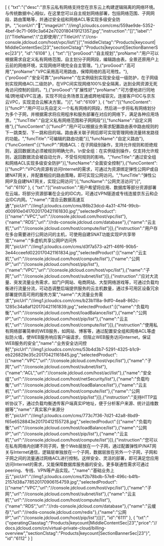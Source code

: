[
	{
		"txt":"{\"desc\":\"京东云私有网络支持您在京东云上构建逻辑隔离的网络环境。与传统数据中心相似，在这里您可以自主规划网络部署，包括网络范围、子网网段、路由策略等，并通过安全组和网络ACL等实现多级安全防护。\",\"iconUrl\":\"\",\"imageUrl\":\"//img1.jcloudcs.com/cms/559ae9de-5352-4bef-9c71-069c3a642e7020180419121357.jpg\",\"instruction\":\"[]\",\"label\":\"[{\\\"TitleName\\\":\\\"立即使用\\\",\\\"TitleUrl\\\":\\\"//cns-console.jdcloud.com/host/vpc/list\\\"}]\",\"middleClstag\":\"Products|keycount|MiddleContentSec|23\",\"sectionClstag\":\"Products|keycount|SectionBannerSec|23\"}",
		"id":"6108"
	},
	{
		"txt":"[{\"proGood\":\"自主规划\",\"proName\":\"用户可以根据需求自定义私有网络范围，自主划分子网网段，编辑路由表。全景还原用户上云前的网络环境，实现网络环境完全自主管理。\"},{\"proGood\":\"高可用\",\"proName\":\"VPC采用高可用路由，保障网络的高可用性。\"},{\"proGood\":\"安全可靠\",\"proName\":\"在实例级别实现安全组一级防护，在子网级别实现网络ACL二级防护，在VPC间实现网络100%安全隔离，达到全网资源无死角访问控制的目的。\"},{\"proGood\":\"扩展性好\",\"proName\":\"可方便地进行同地域/跨地域VPC互通，实现不同业务场景互通或跨地域容灾。连接客户IDC与京东云VPC，实现混合云解决方案。\"}]",
		"id":"6109"
	},
	{
		"txt":"[{\"funcContent\":[{\"funcP\":\"用户可以先自定义一个私有网络的网段，然后进一步将私有网络划分为多个子网，并根据需求将应用程序和服务部署在对应的网络下，满足各种应用场景。\",\"funcTitle\":\"自定义私有网络范围和子网网段\"}],\"funcName\":\"自定义网络\"},{\"funcContent\":[{\"funcP\":\"用户可以根据业务需求配置路由表中路由规则的下一跳类型、下一跳和目的端。路由表关联子网后即可实现管理网络流量转发路径的功能。\",\"funcTitle\":\"可编辑的路由功能\"}],\"funcName\":\"自定义路由\"},{\"funcContent\":[{\"funcP\":\"网络ACL：在子网级别操作，支持允许规则和拒绝规则，返回数据流必须被规则明确允许。\\n安全组：在实例级别操作，仅支持允许规则，返回数据流会被自动允许，不受任何规则的影响。\",\"funcTitle\":\"通过安全组和网络ACL实现多级安全防护\"}],\"funcName\":\"全面安全控制\"},{\"funcContent\":[{\"funcP\":\"VPC内资源有访问Internet的需求，可通过为资源绑定弹性公网IP或自建NAT网关，并配置相应的路由策略，即可实现公网访问。\",\"funcTitle\":\"弹性公网IP及自建NAT网关，实现公网访问\"}],\"funcName\":\"公网灵活访问\"}]",
		"id":"6110"
	},
	{
		"txt":"[{\"instruction\":\"用户希望将应用、数据库等部分资源部署在云端，将部分资源部署在企业的IDC内，可通过VPN隧道或专线连接京东云和企业IDC内网。\",\"name\":\"混合云数据高速互通\",\"picUrl\":\"//img1.jcloudcs.com/cms/86b23dcd-4a31-47f4-99cb-d00910e0417020170421161830.jpg\",\"selectedProduct\":[{\"name\":\"VPC\",\"url\":\"//console.jdcloud.com/host/vpc/list\"},{\"name\":\"RDS\",\"url\":\"//rds-console.jdcloud.com/database\"},{\"name\":\"云主机\",\"url\":\"//console.jdcloud.com/host/compute/list\"}]},{\"instruction\":\"用户存在多台需要进行公网访问的主机，可使用自建SNAT功能实现IP共享带宽\",\"name\":\"多虚机共享公网IP访问外网\",\"picUrl\":\"//img1.jcloudcs.com/cms/d3f7a573-a2f1-46f6-90b5-3e44cceefd0220170421161834.jpg\",\"selectedProduct\":[{\"name\":\"云主机\",\"url\":\"//console.jdcloud.com/host/compute/list\"},{\"name\":\"公网IP\",\"url\":\"//console.jdcloud.com/host/pip/list\"},{\"name\":\"VPC\",\"url\":\"//console.jdcloud.com/host/vpc/list\"},{\"name\":\"子网\",\"url\":\"//console.jdcloud.com/host/subnet/list\"}]},{\"instruction\":\"应对大流量、突发流量业务需求，如门户网站、电商网站、大型网络游戏等，可通过负载均衡进行流量分流，可动态调整后端提供服务的云主机数量，通过多可用区设备冗余部署提供高可用的服务方案\",\"name\":\"大流量业务需求\",\"picUrl\":\"//img1.jcloudcs.com/cms/b23b118a-9df0-4ea8-862c-1285c34a8af120170421161839.jpg\",\"selectedProduct\":[{\"name\":\"负载均衡\",\"url\":\"//console.jdcloud.com/host/loadBalance/list\"},{\"name\":\"公网IP\",\"url\":\"//console.jdcloud.com/host/pip/list\"},{\"name\":\"云主机\",\"url\":\"//console.jdcloud.com/host/compute/list\"}]},{\"instruction\":\"使用私有网络部署简单的WEB服务，如网站、博客等，通过配置安全组和网络ACL等虚拟防火墙，使WEB服务响应客户端请求，但阻止WEB服务访问internet，保证WEB服务的安全\",\"name\":\"业务安全访问控制\",\"picUrl\":\"//img1.jcloudcs.com/cms/53b4d3b7-5291-4325-b1c9-eb226829e35c20170421161845.jpg\",\"selectedProduct\":[{\"name\":\"VPC\",\"url\":\"//console.jdcloud.com/host/vpc/list\"},{\"name\":\"子网\",\"url\":\"//console.jdcloud.com/host/subnet/list\"},{\"name\":\"ACL\",\"url\":\"//console.jdcloud.com/host/acl/list\"},{\"name\":\"安全组\",\"url\":\"//console.jdcloud.com/host/netSecurity/list\"},{\"name\":\"负载均衡\",\"url\":\"//console.jdcloud.com/host/loadBalance/list\"},{\"name\":\"云主机\",\"url\":\"//console.jdcloud.com/host/compute/list\"},{\"name\":\"公网IP\",\"url\":\"//console.jdcloud.com/host/pip/list\"}]},{\"instruction\":\"支持HTTP监听协议下，通过负载均衡透传客户端真实IP地址，便于分析客户来源、统计运维数据等\",\"name\":\"真实客户来源分析\",\"picUrl\":\"//img1.jcloudcs.com/cms/773c7f36-7d21-42a8-8bd9-f65e6528843e20170412155728.jpg\",\"selectedProduct\":[{\"name\":\"负载均衡\",\"url\":\"//console.jdcloud.com/host/loadBalance/list\"},{\"name\":\"公网IP\",\"url\":\"//console.jdcloud.com/host/pip/list\"},{\"name\":\"云主机\",\"url\":\"//console.jdcloud.com/host/compute/list\"}]},{\"instruction\":\"您可以在私有网络内创建不同子网，整个Web层放在一个子网，通过配置弹性IP/NAT网关与Internet通信，逻辑层单独放在一个子网，数据层放在另外一个子网，子网和子网之间的流量通过网络ACL进行控制。这样安全、灵活的部署，即可满足您应用访问Internet的需求，又能保障数据库服务器的安全。更多联通性需求可通过peering、专线、VPN等产品实现。\",\"name\":\"基础业务上云\",\"picUrl\":\"//img1.jcloudcs.com/cms/f2b78bdb-57e8-496c-b4fb-2157d38a778520170906154759.jpg\",\"selectedProduct\":[{\"name\":\"VPC\",\"url\":\"//console.jdcloud.com/host/vpc/list\"},{\"name\":\"子网\",\"url\":\"//console.jdcloud.com/host/subnet/list\"},{\"name\":\"云主机\",\"url\":\"//console.jdcloud.com/host/compute/list\"},{\"name\":\"RDS\",\"url\":\"//rds-console.jdcloud.com/database\"},{\"name\":\"云缓存\",\"url\":\"//redis-console.jdcloud.com/redis\"},{\"name\":\"公网IP\",\"url\":\"//console.jdcloud.com/host/pip/list\"}]}]",
		"id":"6111"
	},
	{
		"txt":"{\"operatingClasstag\":\"Products|keycount|MiddleContentSec|23\",\"price\":\"//docs.jdcloud.com/cn/virtual-private-cloud/billing-overview\",\"sectionClstag\":\"Products|keycount|SectionBannerSec|23\"}",
		"id":"6112"
	}
]